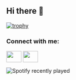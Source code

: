 ## Hi there 👋


[![trophy](https://github-profile-trophy.vercel.app/?username=Satyarth-2003)](https://github.com/Satyarth-2003/github-profile-trophy)

<h3 align="left">Connect with me:</h3>
<p align="left">
<a href="your link" target="blank"><img align="center" src="[https://cdn.jsdelivr.net/npm/simple-icons@3.0.1/icons/twitter.svg](https://upload.wikimedia.org/wikipedia/commons/thumb/5/5a/X_icon_2.svg/900px-X_icon_2.svg.png?20231002152819)" alt="" height="30" width="40" /></a>
<a href="your link" target="blank"><img align="center" src="https://cdn.jsdelivr.net/npm/simple-icons@3.0.1/icons/linkedin.svg" alt="" height="30" width="40" /></a>
</p>

![Spotify recently played](https://spotify-recently-played-readme.vercel.app/api?user=jeffreyca16)
